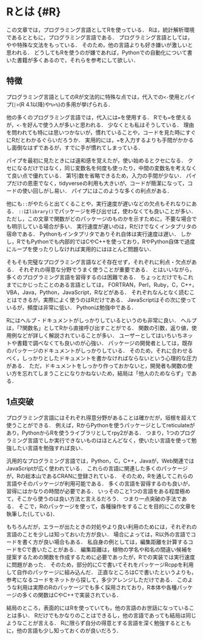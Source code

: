 # Rとは {#R}

この文章では，プログラミング言語としてRを使っている．
Rは，統計解析環境であるとともに，プログラミング言語である．
プログラミング言語としては，やや特殊な文法をもっている．
そのため，他の言語よりも好き嫌いが激しいと思われる．
どうしてもRを使うのが嫌であれば，Pythonでの自動化について書いた書籍が多くあるので，それらを参考にして欲しい．

## 特徴

プログラミング言語としてのRが文法的に特殊な点では，代入での`<-`使用とパイプ(`|>`(R 4.1以降)や`%>%`)の多用が挙げられる．

他の多くのプログラミング言語では，代入には`=`を使用する．
Rでも`=`を使えるが，`<-`を好んで使う人が多いと思われる．
少なくとも私はそうしている．
理由を問われても特には思いつかないが，慣れていることや，コードを見た時にすぐにRだとわかるぐらいだろうか．
実用的には，`=`を入力するよりも手間がかかるし面倒なはずであるが，すでに手が慣れてしまっている．

パイプを最初に見たときには違和感を覚えたが，使い始めるとクセになる．
クセになるだけではなく，同じ変数名を何度も使ったり，中間の変数名を考えなくて良い点で優れている．
第1引数を省略できるため，入力の手間が少ない．
パイプだけの恩恵でなく，tidyverseの利用も大きいが，コードが簡潔になって，コードの使い回しがし易い．
パイプにはこのような多くの利点がある．

他にも`::`がやたらと出てくることや，実行速度が遅いなどの欠点もそれなりにある．
`::`は`library()`でパッケージを呼び出せば，使わなくても良いことが多い．
ただし，この文章で関数がどのパッケージのものかを示すために，不要な場合でも明示している場合が多い．
実行速度が遅いのは，Rだけでなくインタプリタの宿命である．
Pythonもインタプリタでありそれ自体は実行速度は遅い．
しかし，RでもPythonでも内部的ではCやC++を使っており，RやPython自体で過度にループを使ったりしなければ実用的にはほとんど問題ない．

そもそも完璧なプログラミング言語などそ存在せず，それぞれに利点・欠点がある．
それぞれの得意な分野でうまく使うことが重要である．
とはいいながら，多くのプログラミング言語を習得するのは困難である．
ちょっとだけでもこれまでにかじったことのある言語としては，
FORTRAN，Perl，Ruby，C，C++，VBA，Java，Python，JavaScript，Rなどがある．
それぞれなんとなく読むことはできるが，実際によく使うのはRだけである．
JavaScriptはその次に使っているが，頻度は非常に低い．
Pythonは勉強中である．

Rにはヘルプ・ドキュメントがしっかりしているというのも非常に良い．
ヘルプは，「?関数名」としてRから直接呼び出すことがでる．
関数の引数，返り値，使用例などが詳しく解説されていることが多い．
ユーザーとしてはいちいちネットや書籍で調べなくても良いのが心強い．
パッケージの開発者としては，既存のパッケージのドキュメントがしっかりしている．
そのため，それに合わせるべく，しっかりとしたドキュメントを書かなければならないという心理的な圧力がある．
ただ，ドキュメントをしっかり作っておかないと，開発者も関数の使い方を忘れてしまうことになりかねないため，結局は「他人のためならず」である．

## 1点突破

プログラミング言語にはそれぞれ得意分野があることは確かだが，垣根を超えて使うことができる．
例えば，RからPythonを使うパッケージとしてreticulateがあり，PythonからRを使うライブラリとしてrpy2がある．
つまり，1つのプログラミング言語でしか実行できないものはほとんどなく，使いたい言語を使って勉強したい言語を勉強すれば良い．

汎用的なプログラミング言語では，Python，C，C++，Javaが，Web関連ではJavaScriptが広く使われている．
これらの言語に関連した多くのパッケージが，Rの総本山であるCRANに登録されている．
そのため，Rを通してこれらの言語やそのパッケージが利用可能である．
多くの言語を習得するのも良いが，習得にはかなりの時間が必要である．
いっそのこと1つの言語をある程度極めて，そこから使うのは良い方法と言えるだろう．
つまり一点突破の手法である．
そこで，Rのパッケージを使って，各種操作をすることを目的にこの文章を執筆した(している)．

もちろんだが，エラーが出たときの対処やより良い利用のためには，それぞれの言語のことを少しは知っておいた方が良い．
場合によっては，R以外の言語でコードを書く方が良い場合もある．
私自身の例としては，編集距離を計算するコードをCで書いたことがある．
編集距離は，植物の学名や和名の間違い候補を提案するための関数を作成するために必要であったが，Rでの実装では実行速度に問題があった．
そのため，部分的にCで書いてそれをパッケージRcppを利用して自作のパッケージに組み込んだ．
正直なところはCで書いたというよりも，参考になるコードをネットから探して，多少アレンジしただけである．
このような利用は実際のRのパッケージでも多く採用されており，R本体や各種パッケージの多くの関数はCやC++で実装されている．

結局のところ，表面的にはRを使っていても，他の言語のお世話になっていることは多い．
Rだけでもかなりのことはできるし，他の言語であっても結局は同じようなことが言える．
Rに限らず自分の得意とする言語を深く勉強するとともに，他の言語も少し知っておくのが良いだろう．


